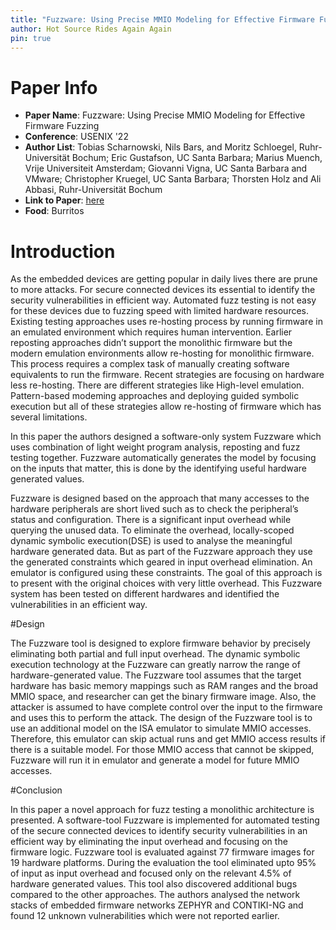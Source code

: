 ```yaml
---
title: "Fuzzware: Using Precise MMIO Modeling for Effective Firmware Fuzzing"
author: Hot Source Rides Again Again
pin: true
---
```


# Paper Info
- **Paper Name**: Fuzzware: Using Precise MMIO Modeling for Effective Firmware Fuzzing
- **Conference**: USENIX '22
- **Author List**: Tobias Scharnowski, Nils Bars, and Moritz Schloegel, Ruhr-Universität Bochum; Eric Gustafson, UC Santa Barbara; Marius Muench, Vrije Universiteit Amsterdam; Giovanni Vigna, UC Santa Barbara and VMware; Christopher Kruegel, UC Santa Barbara; Thorsten Holz and Ali Abbasi, Ruhr-Universität Bochum
- **Link to Paper**: [here](https://www.usenix.org/system/files/sec22-scharnowski.pdf)
- **Food**: Burritos

# Introduction

As the embedded devices are getting popular in daily lives there are prune to more attacks. For secure connected devices its essential to identify the security vulnerabilities in efficient way. Automated fuzz testing is not easy for these devices due to fuzzing speed with limited hardware resources. Existing testing approaches uses re-hosting process by running firmware in an emulated environment which requires human intervention. Earlier reposting approaches didn’t support the monolithic firmware but the modern emulation environments allow re-hosting for monolithic firmware. This process requires a complex task of manually creating software equivalents to run the firmware. Recent strategies are focusing on hardware less re-hosting. There are different strategies like High-level emulation. Pattern-based modeming approaches and deploying guided symbolic execution but all of these strategies allow re-hosting of firmware which has several limitations.

In this paper the authors designed a software-only system Fuzzware which uses combination of light weight program analysis, reposting and fuzz testing together. Fuzzware automatically generates the model by focusing on the inputs that matter, this is done by the identifying useful hardware generated values.

Fuzzware is designed based on the approach that many accesses to the hardware peripherals are short lived such as to check the peripheral’s status and configuration. There is a significant input overhead while querying the unused data. To eliminate the overhead, locally-scoped dynamic symbolic execution(DSE) is used to analyse the meaningful hardware generated data. But as part of the Fuzzware approach they use the generated constraints which geared in input overhead elimination. An emulator is configured using these constraints. The goal of this approach is to present with the original choices with very little overhead. This Fuzzware system has been tested on different hardwares and identified the vulnerabilities in an efficient way. 

#Design

The Fuzzware tool is designed to explore firmware behavior by precisely eliminating both partial and full input overhead. The dynamic symbolic execution technology at the Fuzzware can greatly narrow the range of hardware-generated value. The Fuzzware tool assumes that the target hardware has basic memory mappings such as RAM ranges and the broad MMIO space, and researcher can get the binary firmware image. Also, the attacker is assumed to have complete control over the input to the firmware and uses this to perform the attack.
The design of the Fuzzware tool is to use an additional model on the ISA emulator to simulate MMIO accesses. Therefore, this emulator can skip actual runs and get MMIO access results if there is a suitable model. For those MMIO access that cannot be skipped, Fuzzware will run it in emulator and generate a model for future MMIO accesses.

#Conclusion

In this paper a novel approach for fuzz testing a monolithic architecture is presented. A software-tool Fuzzware is implemented for automated testing of the secure connected devices to identify security vulnerabilities in an efficient way by eliminating the input overhead and focusing on the firmware logic. Fuzzware tool is evaluated against 77 firmware images for 19 hardware platforms. During the evaluation the tool eliminated upto 95% of input as input overhead and focused only on the relevant 4.5% of hardware generated values. This tool also discovered additional bugs compared to the other approaches. The authors analysed the network stacks of embedded firmware networks ZEPHYR and CONTIKI-NG and found 12 unknown vulnerabilities which were not reported earlier. 